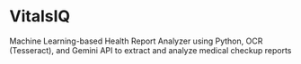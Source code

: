 # VitalsIQ
Machine Learning-based Health Report Analyzer using Python, OCR (Tesseract), and Gemini API to extract and analyze medical checkup reports
